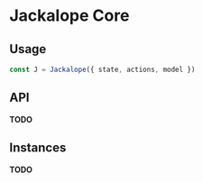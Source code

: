 # Jackalope Core

## Usage
```js
const J = Jackalope({ state, actions, model })
```


## API
**TODO**


## Instances
**TODO**
